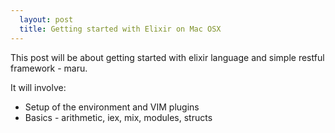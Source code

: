 ```yaml
---
  layout: post
  title: Getting started with Elixir on Mac OSX
---
```


This post will be about getting started with elixir language and simple restful
framework - maru.

It will involve:
* Setup of the environment and VIM plugins
* Basics - arithmetic, iex, mix, modules, structs